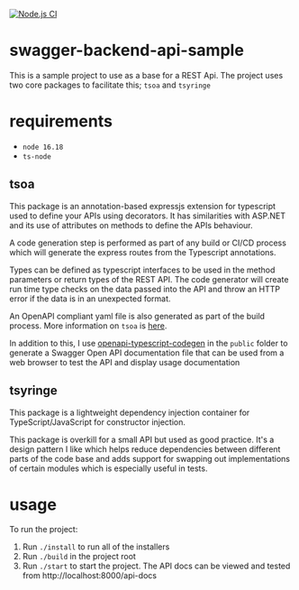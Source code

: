 [![Node.js CI](https://github.com/realworld666/server-template/actions/workflows/node.js.yml/badge.svg)](https://github.com/realworld666/server-template/actions/workflows/node.js.yml)

# swagger-backend-api-sample

This is a sample project to use as a base for a REST Api. The project uses two core packages to facilitate this; `tsoa` and `tsyringe`

# requirements
* `node 16.18`
* `ts-node`

## tsoa
This package is an annotation-based expressjs extension for typescript used to define your APIs using decorators. It has similarities with ASP.NET and  its use of attributes on methods to define the APIs behaviour.

A code generation step is performed as part of any build or CI/CD process which will generate the express routes from the Typescript annotations.

Types can be defined as typescript interfaces to be used in the method parameters or return types of the REST API. The code generator will create run time type checks on the data passed into the API and throw an HTTP error if the data is in an unexpected format.

An OpenAPI compliant yaml file is also generated as part of the build process. More information on `tsoa` is [here](https://github.com/lukeautry/tsoa).

In addition to this, I use [openapi-typescript-codegen](https://github.com/ferdikoomen/openapi-typescript-codegen) in the `public` folder to generate a Swagger Open API documentation file that can be used from a web browser to test the API and display usage documentation

## tsyringe
This package is a lightweight dependency injection container for TypeScript/JavaScript for constructor injection.

This package is overkill for a small API but used as good practice. It's a design pattern I like which helps reduce dependencies between different parts of the code base and adds support for swapping out implementations of certain modules which is especially useful in tests.

# usage
To run the project:
1. Run `./install` to run all of the installers
2. Run `./build` in the project root
3. Run `./start` to start the project. The API docs can be viewed and tested from http://localhost:8000/api-docs
